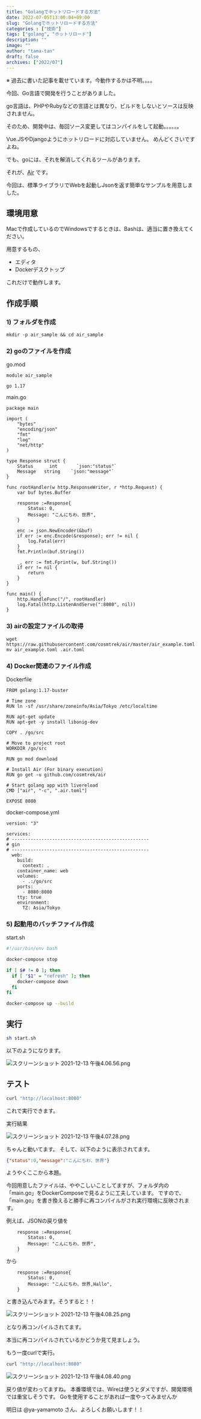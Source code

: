 ```yaml
---
title: "Golangでホットリロードする方法"
date: 2022-07-05T13:00:04+09:00
slug: "Golangでホットリロードする方法"
categories : ["技術"]
tags: ["golang", "ホットリロード"]
description: ""
image: ""
author: "tama-tan"
draft: false
archives: ["2022/07"]
---
```


※ 過去に書いた記事を載せています。今動作するかは不明。。。。

今回、Go言語で開発を行うことがありました。

go言語は、PHPやRubyなどの言語とは異なり、ビルドをしないとソースは反映されません。

そのため、開発中は、毎回ソース変更してはコンパイルをして起動。。。。。。

Vue.JSやDjangoようにホットリロードに対応していません。
めんどくさいですよね。

でも、goには、それを解消してくれるツールがあります。

それが、[Air]( https://github.com/cosmtrek/air) です。

今回は、標準ライブラリでWebを起動しJsonを返す簡単なサンプルを用意しました。

## 環境用意
Macで作成しているのでWindowsでするときは、Bashは、適当に置き換えてください。

用意するもの、

- エディタ
- Dockerデスクトップ

これだけで動作します。

## 作成手順
### 1) フォルダを作成
```
mkdir -p air_sample && cd air_sample
```

### 2)  goのファイルを作成

go.mod
```
module air_sample

go 1.17
```

main.go

```
package main

import (
	"bytes"
	"encoding/json"
	"fmt"
	"log"
	"net/http"
)

type Response struct {
	Status      int       `json:"status"`
	Message   string    `json:"message"`
}

func rootHandler(w http.ResponseWriter, r *http.Request) {
	var buf bytes.Buffer

	response :=Response{
		Status: 0,
		Message: "こんにちわ、世界",
	}

	enc := json.NewEncoder(&buf)
	if err := enc.Encode(&response); err != nil {
		log.Fatal(err)
	}
	fmt.Println(buf.String())

	_, err := fmt.Fprint(w, buf.String())
	if err != nil {
		return
	}
}

func main() {
	http.HandleFunc("/", rootHandler)
	log.Fatal(http.ListenAndServe(":8080", nil))
}
```

### 3)  airの設定ファイルの取得

```
wget https://raw.githubusercontent.com/cosmtrek/air/master/air_example.toml
mv air_example.toml .air.toml
```

### 4)  Docker関連のファイル作成

Dockerfile

``` 
FROM golang:1.17-buster

# Time zone
RUN ln -sf /usr/share/zoneinfo/Asia/Tokyo /etc/localtime

RUN apt-get update
RUN apt-get -y install libonig-dev

COPY . /go/src

# Move to project root
WORKDIR /go/src

RUN go mod download

# Install Air (For binary execution)
RUN go get -u github.com/cosmtrek/air

# Start golang app with livereload
CMD ["air", "-c", ".air.toml"]

EXPOSE 8080

```

docker-compose.yml
``` 
version: "3"

services:
# ---------------------------------------------------
# gin
# ---------------------------------------------------
  web:
    build:
      context: .
    container_name: web
    volumes:
      - .:/go/src
    ports:
      - 8080:8080
    tty: true
    environment:
      TZ: Asia/Tokyo

```


### 5)  起動用のバッチファイル作成

start.sh
```bash
#!/usr/bin/env bash

docker-compose stop

if [ $# != 0 ]; then
  if [ "$1" = "refresh" ]; then
    docker-compose down
  fi
fi

docker-compose up --build
```


## 実行

``` bash
sh start.sh
```

以下のようになります。

![スクリーンショット 2021-12-13 午後4.06.56.png](../img/スクリーンショット-2021-12-13-午後4.06.56.png)
## テスト

```bash
curl "http://localhost:8080"

```

これで実行できます。

実行結果

![スクリーンショット 2021-12-13 午後4.07.28.png](../img/スクリーンショット-2021-12-13-午後4.07.28.png)

ちゃんと動いてます。
そして、以下のように表示されてます。

```JSON
{"status":0,"message":"こんにちわ、世界"}
```


ようやくここから本題。

今回用意したファイルは、ややこしいことしてますが、フォルダ内の「main.go」をDockerComposeで見るように工夫しています。
ですので、「main.go」を書き換えると勝手に再コンパイルがされ実行環境に反映されます。

例えば、JSONの戻り値を

``` 
	response :=Response{
		Status: 0,
		Message: "こんにちわ、世界",
	}
```
から
``` 
	response :=Response{
		Status: 0,
		Message: "こんにちわ、世界,Hallo",
	}
```

と書き込んでみます。そうすると！！

![スクリーンショット 2021-12-13 午後4.08.25.png](../img/スクリーンショット-2021-12-13-午後4.08.25.png)

となり再コンパイルされてます。

本当に再コンパイルされているかどうか見て見ましょう。

もう一度curlで実行。

```bash
curl "http://localhost:8080"
```

![スクリーンショット 2021-12-13 午後4.08.40.png](../img/スクリーンショット-2021-12-13-午後4.08.40.png)

戻り値が変わってますね。
本番環境では、Wireは使うとダメですが、開発環境では重宝しそうです。
Goを使用することがあれば一度やってみませんか

明日は @ya-yamamoto さん、よろしくお願いします！！
